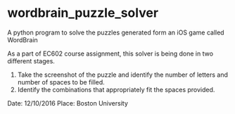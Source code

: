 # wordbrain_puzzle_solver
A python program to solve the puzzles generated form an iOS game called WordBrain

As a part of EC602 course assignment, this solver is being done in two different stages.
1) Take the screenshot of the puzzle and identify the number of letters and number of spaces to be filled.
2) Identify the combinations that appropriately fit the spaces provided.

Date: 12/10/2016
Place: Boston University


